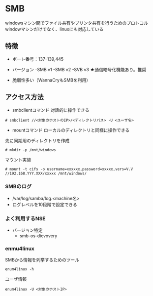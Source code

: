# SMB

windowsマシン間でファイル共有やプリンタ共有を行うためのプロトコル  
windowマシンだけでなく、linuxにも対応している

## 特徴
- ポート番号：137-139,445
- バージョン
    -SMB v1
    -SMB v2
    -SVB v3 ★通信暗号化機能あり。推奨

- 脆弱性多い（WannaCryもSMBを利用）

## アクセス方法

- smbclientコマンド
対話的に操作できる

```
# smbclient //<対象のホストのIP>/<ディレクトリパス> -U <ユーザ名>
```


- mountコマンド
ローカルのディレクトリと同様に操作できる

先に同期用のディレクトリを作成
```
# mkdir -p /mnt/windows
```

マウント実施
```
# mount -t cifs -o username=xxxxxx,password=xxxxx,vers=V.V //192.168.YYY.XXX/xxxxx /mnt/windows/
```

### SMBのログ

- /var/log/samba/log.<machine名>
- ログレベルを10段階で設定できる

### よく利用するNSE
- バージョン特定
    - smb-os-dicvovery

### enmu4linux
SMBから情報を列挙するためのツール

```
enum4linux -h
```

ユーザ情報
```
enum4linux -U <対象のホストIP>
```
